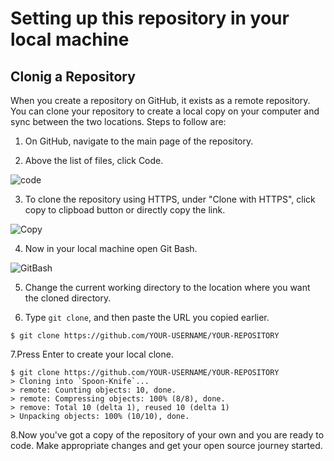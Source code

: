 # Setting up this repository in your local machine
## Clonig a Repository

When you create a repository on GitHub, it exists as a remote repository. You can clone your repository to create a local copy on your computer and sync between the two locations.
Steps to follow are:

1. On GitHub, navigate to the main page of the repository.

2. Above the list of files, click  Code.

![code]()

3. To clone the repository using HTTPS, under "Clone with HTTPS", click copy to clipboad button or directly copy the link.

![Copy]()

4. Now in your local machine open Git Bash.

![GitBash]()

5. Change the current working directory to the location where you want the cloned directory.

6. Type `git clone`, and then paste the URL you copied earlier.
```
$ git clone https://github.com/YOUR-USERNAME/YOUR-REPOSITORY 
```
7.Press Enter to create your local clone.

```
$ git clone https://github.com/YOUR-USERNAME/YOUR-REPOSITORY
> Cloning into `Spoon-Knife`...
> remote: Counting objects: 10, done.
> remote: Compressing objects: 100% (8/8), done.
> remove: Total 10 (delta 1), reused 10 (delta 1)
> Unpacking objects: 100% (10/10), done.
```
8.Now you've got a copy of the repository of your own and you are ready to code. Make appropriate changes and get your open source journey started.
